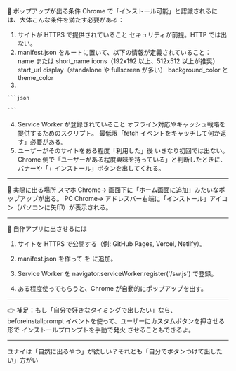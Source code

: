 🔑 ポップアップが出る条件
Chrome で「インストール可能」と認識されるには、大体こんな条件を満たす必要がある：

1. サイトが HTTPS で提供されていること
セキュリティが前提。HTTP では出ない。
2. manifest.json をルートに置いて、以下の情報が定義されていること：
name または short_name
icons（192x192 以上、512x512 以上が推奨）
start_url
display（standalone や fullscreen が多い）
background_color と theme_color
3. 

    
    ```json
    
    ```
    
4. Service Worker が登録されていること
オフライン対応やキャッシュ戦略を提供するためのスクリプト。
最低限「fetch イベントをキャッチして何か返す」必要がある。
5. ユーザーがそのサイトをある程度「利用した」後
いきなり初回では出ない。
Chrome 側で「ユーザーがある程度興味を持っている」と判断したときに、バナーや「+ インストール」ボタンを出してくれる。

---
📱 実際に出る場所
スマホ Chrome→ 画面下に「ホーム画面に追加」みたいなポップアップが出る。
PC Chrome→ アドレスバー右端に「インストール」アイコン（パソコンに矢印）が表示される。

---
🚀 自作アプリに出させるには
1. サイトを HTTPS で公開する（例: GitHub Pages, Vercel, Netlify）。

2. manifest.json を作って <link rel="manifest" href="/manifest.json"> を <head> に追加。

3. Service Worker を navigator.serviceWorker.register('/sw.js') で登録。

4. ある程度使ってもらうと、Chrome が自動的にポップアップを出す。

---
👉 補足：もし「自分で好きなタイミングで出したい」なら、beforeinstallprompt イベントを使って、ユーザーにカスタムボタンを押させる形で インストールプロンプトを手動で発火 させることもできるよ。

---
ユナイは「自然に出るやつ」が欲しい？それとも「自分でボタンつけて出したい」方がい
